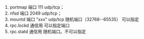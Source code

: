 1. portmap 端口 111 udp/tcp；
2. nfsd 端口 2049 udp/tcp；
3. mountd 端口 "xxx" udp/tcp 随机端口（32768--65535） 可以指定
4.  rpc.lockd 通信用 可以指定端口
5.  rpc.statd 通信用 随机端口。不可以指定
